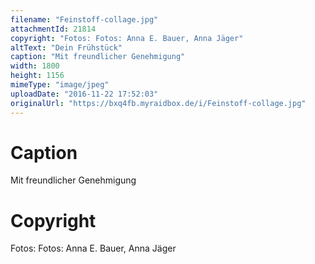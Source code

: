 ```yaml
---
filename: "Feinstoff-collage.jpg"
attachmentId: 21814
copyright: "Fotos: Fotos: Anna E. Bauer, Anna Jäger"
altText: "Dein Frühstück"
caption: "Mit freundlicher Genehmigung"
width: 1800
height: 1156
mimeType: "image/jpeg"
uploadDate: "2016-11-22 17:52:03"
originalUrl: "https://bxq4fb.myraidbox.de/i/Feinstoff-collage.jpg"
---
```


# Caption

Mit freundlicher Genehmigung

# Copyright

Fotos: Fotos: Anna E. Bauer, Anna Jäger
